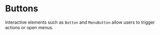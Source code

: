 # Buttons

Interactive elements such as `Button` and `MenuButton` allow users to trigger actions or open menus.

